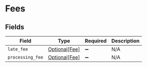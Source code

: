 # Fees


## Fields

| Field                                       | Type                                        | Required                                    | Description                                 |
| ------------------------------------------- | ------------------------------------------- | ------------------------------------------- | ------------------------------------------- |
| `late_fee`                                  | [Optional[Fee]](../../models/shared/fee.md) | :heavy_minus_sign:                          | N/A                                         |
| `processing_fee`                            | [Optional[Fee]](../../models/shared/fee.md) | :heavy_minus_sign:                          | N/A                                         |